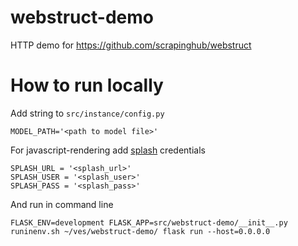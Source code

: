 # webstruct-demo
HTTP demo for https://github.com/scrapinghub/webstruct

# How to run locally

Add string to `src/instance/config.py`

```
MODEL_PATH='<path to model file>'
```

For javascript-rendering add [splash](https://splash.readthedocs.io/en/stable/index.html) credentials

```
SPLASH_URL = '<splash_url>'
SPLASH_USER = '<splash_user>'
SPLASH_PASS = '<splash_pass>'
```

And run in command line

```
FLASK_ENV=development FLASK_APP=src/webstruct-demo/__init__.py runinenv.sh ~/ves/webstruct-demo/ flask run --host=0.0.0.0
```
